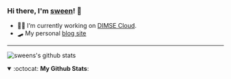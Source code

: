 ### Hi there, I'm [sween](https://www.ronsween.com)! 👋

- 👨‍💻 I’m currently working on [DIMSE Cloud](https://www.dimsecloud.com).
- :skateboard: My personal [blog site](https://www.ronsween.com)

---
 ![sweens's github stats](https://github-readme-stats.vercel.app/api?username=sween&show_icons=true&theme=radical&show_private=true)
<details open>
 <summary> :octocat: <b>My Github Stats</b>: </summary>
<br>
<p align = "center">
 
  
</p>
</details>
